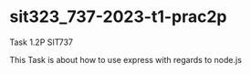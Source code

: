 # sit323_737-2023-t1-prac2p
Task 1.2P SIT737

This Task is about how to use express with regards to node.js
